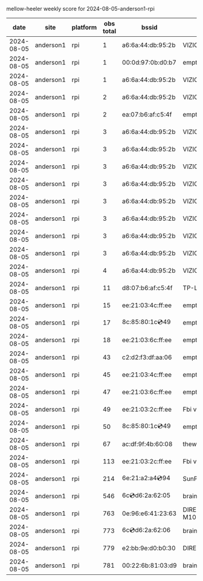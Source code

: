 mellow-heeler weekly score for 2024-08-05-anderson1-rpi

|date|site|platform|obs total|bssid|ssid|lat|lng|
|--|--|--|--|--|--|--|--|
|2024-08-05|anderson1|rpi|1|a6:6a:44:db:95:2b|VIZIOCastAudio7174|40.41746|-122.24048|
|2024-08-05|anderson1|rpi|1|00:0d:97:0b:d0:b7|empty_ssid|40.41746|-122.24048|
|2024-08-05|anderson1|rpi|1|a6:6a:44:db:95:2b|VIZIOCastAudio9313|40.41746|-122.24048|
|2024-08-05|anderson1|rpi|2|a6:6a:44:db:95:2b|VIZIOCastAudio5755|40.41746|-122.24048|
|2024-08-05|anderson1|rpi|2|ea:07:b6:af:c5:4f|empty_ssid|40.41746|-122.24048|
|2024-08-05|anderson1|rpi|3|a6:6a:44:db:95:2b|VIZIOCastAudio2352|40.41746|-122.24048|
|2024-08-05|anderson1|rpi|3|a6:6a:44:db:95:2b|VIZIOCastAudio4773|40.41746|-122.24048|
|2024-08-05|anderson1|rpi|3|a6:6a:44:db:95:2b|VIZIOCastAudio5143|40.41746|-122.24048|
|2024-08-05|anderson1|rpi|3|a6:6a:44:db:95:2b|VIZIOCastAudio8180|40.41746|-122.24048|
|2024-08-05|anderson1|rpi|3|a6:6a:44:db:95:2b|VIZIOCastAudio4220|40.41746|-122.24048|
|2024-08-05|anderson1|rpi|3|a6:6a:44:db:95:2b|VIZIOCastAudio9973|40.41746|-122.24048|
|2024-08-05|anderson1|rpi|3|a6:6a:44:db:95:2b|VIZIOCastAudio5431|40.41746|-122.24048|
|2024-08-05|anderson1|rpi|3|a6:6a:44:db:95:2b|VIZIOCastAudio2710|40.41746|-122.24048|
|2024-08-05|anderson1|rpi|4|a6:6a:44:db:95:2b|VIZIOCastAudio3554|40.41746|-122.24048|
|2024-08-05|anderson1|rpi|11|d8:07:b6:af:c5:4f|TP-Link_C54F|40.41746|-122.24048|
|2024-08-05|anderson1|rpi|15|ee:21:03:4c:ff:ee|empty_ssid|40.41746|-122.24048|
|2024-08-05|anderson1|rpi|17|8c:85:80:1c:cd:49|empty_ssid|40.41746|-122.24048|
|2024-08-05|anderson1|rpi|18|ee:21:03:6c:ff:ee|empty_ssid|40.41746|-122.24048|
|2024-08-05|anderson1|rpi|43|c2:d2:f3:df:aa:06|empty_ssid|40.41746|-122.24048|
|2024-08-05|anderson1|rpi|45|ee:21:03:4c:ff:ee|empty_ssid|40.41746|-122.24048|
|2024-08-05|anderson1|rpi|47|ee:21:03:6c:ff:ee|empty_ssid|40.41746|-122.24048|
|2024-08-05|anderson1|rpi|49|ee:21:03:2c:ff:ee|Fbi van 13|40.41746|-122.24048|
|2024-08-05|anderson1|rpi|50|8c:85:80:1c:cd:49|empty_ssid|40.41746|-122.24048|
|2024-08-05|anderson1|rpi|67|ac:df:9f:4b:60:08|theweef|40.41746|-122.24048|
|2024-08-05|anderson1|rpi|113|ee:21:03:2c:ff:ee|Fbi van 13|40.41746|-122.24048|
|2024-08-05|anderson1|rpi|214|6e:21:a2:a4:cd:94|SunPower21450|40.41746|-122.24048|
|2024-08-05|anderson1|rpi|546|6c:cd:d6:2a:62:05|braingang2_5GEXT|40.41746|-122.24048|
|2024-08-05|anderson1|rpi|763|0e:96:e6:41:23:63|DIRECT-63-HP M102 LaserJet|40.41746|-122.24048|
|2024-08-05|anderson1|rpi|773|6c:cd:d6:2a:62:06|braingang2_2GEXT|40.41746|-122.24048|
|2024-08-05|anderson1|rpi|779|e2:bb:9e:d0:b0:30|DIRECT-9ED03030|40.41746|-122.24048|
|2024-08-05|anderson1|rpi|781|00:22:6b:81:03:d9|braingang2|40.41746|-122.24048|
